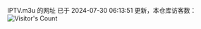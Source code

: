 IPTV.m3u 的网址 已于 2024-07-30 06:13:51 更新，本仓库访客数：![Visitor's Count](https://profile-counter.glitch.me/hero1898_tv/count.svg)

